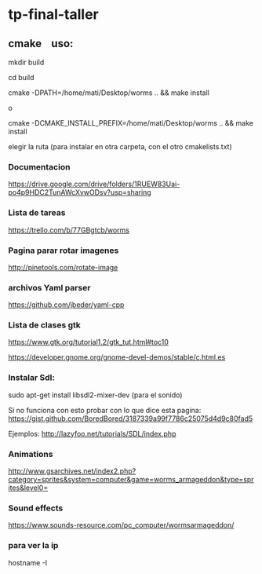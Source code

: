 # tp-final-taller

## cmake    uso:
mkdir build

cd build

cmake -DPATH=/home/mati/Desktop/worms .. && make install

o

cmake -DCMAKE_INSTALL_PREFIX=/home/mati/Desktop/worms .. && make install

elegir la ruta (para instalar en otra carpeta, con el otro cmakelists.txt) 

### Documentacion
https://drive.google.com/drive/folders/1RUEW83Uai-po4p9HDC2TunAWcXvwODsv?usp=sharing

### Lista de tareas
https://trello.com/b/77GBgtcb/worms

### Pagina parar rotar imagenes
http://pinetools.com/rotate-image


### archivos Yaml parser
https://github.com/jbeder/yaml-cpp

### Lista de clases gtk
https://www.gtk.org/tutorial1.2/gtk_tut.html#toc10

https://developer.gnome.org/gnome-devel-demos/stable/c.html.es

### Instalar Sdl:

sudo apt-get install libsdl2-mixer-dev (para el sonido)

Si no funciona con esto probar con lo que dice esta pagina:
https://gist.github.com/BoredBored/3187339a99f7786c25075d4d9c80fad5

Ejemplos: http://lazyfoo.net/tutorials/SDL/index.php

### Animations
http://www.gsarchives.net/index2.php?category=sprites&system=computer&game=worms_armageddon&type=sprites&level0=

### Sound effects
https://www.sounds-resource.com/pc_computer/wormsarmageddon/

### para ver la ip

hostname -I
